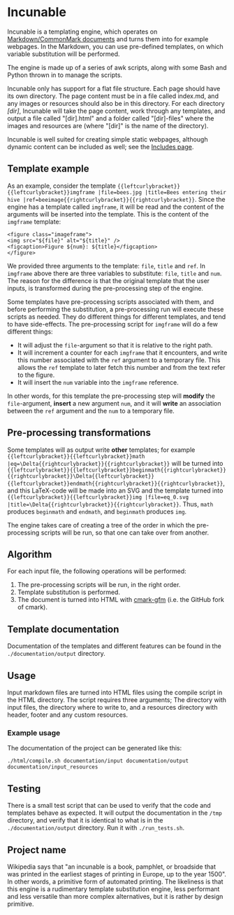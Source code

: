 # Incunable

Incunable is a templating engine, which operates on [Markdown/CommonMark documents](https://commonmark.org) and turns them into for example webpages. In the Markdown, you can use pre-defined templates, on which variable substitution will be performed.

The engine is made up of a series of awk scripts, along with some Bash and Python thrown in to manage the scripts.

Incunable only has support for a flat file structure. Each page should have its own directory. The page content must be in a file called index.md, and any images or resources should also be in this directory. For each directory *[dir]*, Incunable will take the page content, work through any templates, and output a file called "[dir].html" and a folder called "[dir]-files" where the images and resources are (where "[dir]" is the name of the directory).

Incunable is well suited for creating simple static webpages, although dynamic content can be included as well; see the [Includes page](includes.html).


## Template example
As an example, consider the template `{{leftcurlybracket}}{{leftcurlybracket}}imgframe |file=bees.jpg |title=Bees entering their hive |ref=beeimage{{rightcurlybracket}}{{rightcurlybracket}}`. Since the engine has a template called `imgframe`, it will be read and the content of the arguments will be inserted into the template. This is the content of the `imgframe` template:

```
<figure class="imageframe">
<img src="${file}" alt="${title}" />
<figcaption>Figure ${num}: ${title}</figcaption>
</figure>
```

We provided three arguments to the template: `file`, `title` and `ref`. In `imgframe` above there are three variables to substitute: `file`, `title` and `num`. The reason for the difference is that the original template that the user inputs, is transformed during the pre-processing step of the engine.

Some templates have pre-processing scripts associated with them, and before performing the substitution, a pre-processing run will execute these scripts as needed. They do different things for different templates, and tend to have side-effects. The pre-processing script for `imgframe` will do a few different things:
* It will adjust the `file`-argument so that it is relative to the right path.
* It will increment a counter for each `imgframe` that it encounters, and write this number associated with the `ref` argument to a temporary file. This allows the `ref` template to later fetch this number and from the text refer to the figure.
* It will insert the `num` variable into the `imgframe` reference.

In other words, for this template the pre-processing step will **modify** the `file`-argument, **insert** a new argument `num`, and it will **write** an association between the `ref` argument and the `num` to a temporary file.

## Pre-processing transformations
Some templates will as output write **other** templates; for example `{{leftcurlybracket}}{{leftcurlybracket}}math |eq=\Delta{{rightcurlybracket}}{{rightcurlybracket}}` will be turned into `{{leftcurlybracket}}{{leftcurlybracket}}beginmath{{rightcurlybracket}}{{rightcurlybracket}}\Delta{{leftcurlybracket}}{{leftcurlybracket}}endmath{{rightcurlybracket}}{{rightcurlybracket}}`, and this LaTeX-code will be made into an SVG and the template turned into `{{leftcurlybracket}}{{leftcurlybracket}}img |file=eq_0.svg |title=\Delta{{rightcurlybracket}}{{rightcurlybracket}}`. Thus, `math` produces `beginmath` and `endmath`, and `beginmath` produces `img`.

The engine takes care of creating a tree of the order in which the pre-processing scripts will be run, so that one can take over from another.


## Algorithm
For each input file, the following operations will be performed:
1. The pre-processing scripts will be run, in the right order.
2. Template substitution is performed.
3. The document is turned into HTML with [cmark-gfm](https://github.com/github/cmark-gfm) (i.e. the GitHub fork of cmark).

## Template documentation
Documentation of the templates and different features can be found in the `./documentation/output` directory.

## Usage
Input markdown files are turned into HTML files using the compile script in the HTML directory. The script requires three arguments; The directory with input files, the directory where to write to, and a resources directory with header, footer and any custom resources.

### Example usage
The documentation of the project can be generated like this:

```
./html/compile.sh documentation/input documentation/output documentation/input_resources
```

## Testing
There is a small test script that can be used to verify that the code and templates behave as expected. It will output the documentation in the `/tmp` directory, and verify that it is identical to what is in the `./documentation/output` directory. Run it with `./run_tests.sh`.

## Project name
Wikipedia says that "an incunable is a book, pamphlet, or broadside that was printed in the earliest stages of printing in Europe, up to the year 1500". In other words, a primitive form of automated printing. The likeliness is that this engine is a rudimentary template substitution engine, less performant and less versatile than more complex alternatives, but it is rather by design primitive.
